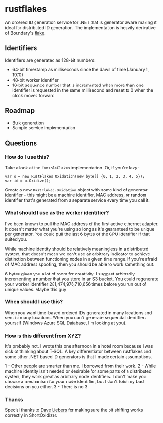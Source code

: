 rustflakes
==========

An ordered ID generation service for .NET that is generator aware making it ideal for distributed ID generation. The implementation is heavily derivative of Boundary's [flake](https://github.com/boundary/flake).

## Identifiers ## 

Identifiers are generated as 128-bit numbers:

* 64-bit timestamp as milliseconds since the dawn of time (January 1, 1970)
* 48-bit worker identifier
* 16-bit sequence number that is incremented when more than one identifier is requested in the same millisecond and reset to 0 when the clock moves forward

## Roadmap ##

* Bulk generation
* Sample service implementation

## Questions ##

### How do I use this? ###

Take a look at the `ConsoleFlakes` implementation. Or, if you're lazy:

	var o = new RustFlakes.Oxidation(new byte[] {0, 1, 2, 3, 4, 5});
	var id = o.Oxidize();

Create a new `RustFlakes.Oxidation` object with some kind of generator identifier - this might be a machine identifier, MAC address, or random identifier that's generated from a separate service every time you call it.

### What should I use as the worker identifier? ###

I've been known to pull the MAC address of the first active ethernet adapter. It doesn't matter what you're using so long as it's guaranteed to be unique per generator. You could pull the last 6 bytes of the CPU identifier if that suited you.

While machine identity should be relatively meaningless in a distributed system, that doesn't mean we can't use an arbitrary indicator to achieve distinction between functioning nodes in a given time range. If you're afraid of MAC address spoofing, then you should be able to work something out. 

6 bytes gives you a lot of room for creativity. I suggest arbitrarily incrementing a number that you store in an S3 bucket. You could regenerate your worker identifier 281,474,976,710,656 times before you run out of unique values. Maybe this guy 

### When should I use this? ###

When you want time-based ordered IDs generated in many locations and sent to many locations.
When you can't generate sequential identifiers yourself (Windows Azure SQL Database, I'm looking at you).

### How is this different from XYZ? ###

It's probably not. I wrote this one afternoon in a hotel room because I was sick of thinking about T-SQL. A key differentiator between rustflakes and some other .NET based ID generators is that I made certain assumptions.

1 - Other people are smarter than me. I borrowed from their work.
2 - While machine identity isn't needed or desirable for some parts of a distributed system, they work great as arbitrary node identifiers. I don't make you choose a mechanism for your node identifier, but I don't foist my bad decisions on you either.
3 - There is no 3

### Thanks

Special thanks to [Dave Liebers](https://github.com/dlswimmer) for making sure the bit shifting works correctly in ShortOxidizer.